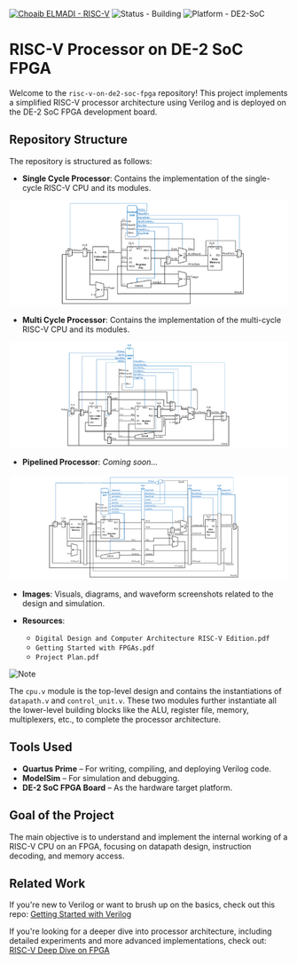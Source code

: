 [![Choaib ELMADI - RISC-V](https://img.shields.io/badge/Choaib_ELMADI-RISC--V-8800dd)](https://elmadichoaib.vercel.app) ![Status - Building](https://img.shields.io/badge/Status-Building-2bd729) ![Platform - DE2-SoC](https://img.shields.io/badge/Platform-DE--2_SoC-f7d620)

# RISC-V Processor on DE-2 SoC FPGA

Welcome to the `risc-v-on-de2-soc-fpga` repository! This project implements a simplified RISC-V processor architecture using Verilog and is deployed on the DE-2 SoC FPGA development board.

## Repository Structure

The repository is structured as follows:

- **Single Cycle Processor**: Contains the implementation of the single-cycle RISC-V CPU and its modules.

<div align="center">

![Single Cycle Processor](./Images/1-%20single-cycle-processor.png)

</div>

- **Multi Cycle Processor**: Contains the implementation of the multi-cycle RISC-V CPU and its modules.

<div align="center">

![Multi Cycle Processor](./Images/2-%20multi-cycle-processor.png)

</div>

- **Pipelined Processor**: _Coming soon..._

<div align="center">

![Pipelined Processor](./Images/3-%20pipelined-processor.png)

</div>

- **Images**: Visuals, diagrams, and waveform screenshots related to the design and simulation.

- **Resources**:

  - `Digital Design and Computer Architecture RISC-V Edition.pdf`
  - `Getting Started with FPGAs.pdf`
  - `Project Plan.pdf`

![Note](https://img.shields.io/badge/NOTE:-fb151a)

The `cpu.v` module is the top-level design and contains the instantiations of `datapath.v` and `control_unit.v`. These two modules further instantiate all the lower-level building blocks like the ALU, register file, memory, multiplexers, etc., to complete the processor architecture.

## Tools Used

- **Quartus Prime** – For writing, compiling, and deploying Verilog code.
- **ModelSim** – For simulation and debugging.
- **DE-2 SoC FPGA Board** – As the hardware target platform.

## Goal of the Project

The main objective is to understand and implement the internal working of a RISC-V CPU on an FPGA, focusing on datapath design, instruction decoding, and memory access.

## Related Work

If you're new to Verilog or want to brush up on the basics, check out this repo: [Getting Started with Verilog](https://github.com/Choaib-ELMADI/getting-started-with-verilog)

If you're looking for a deeper dive into processor architecture, including detailed experiments and more advanced implementations, check out: [RISC-V Deep Dive on FPGA](https://github.com/Choaib-ELMADI/risc-v-deep-dive-on-fpga)
